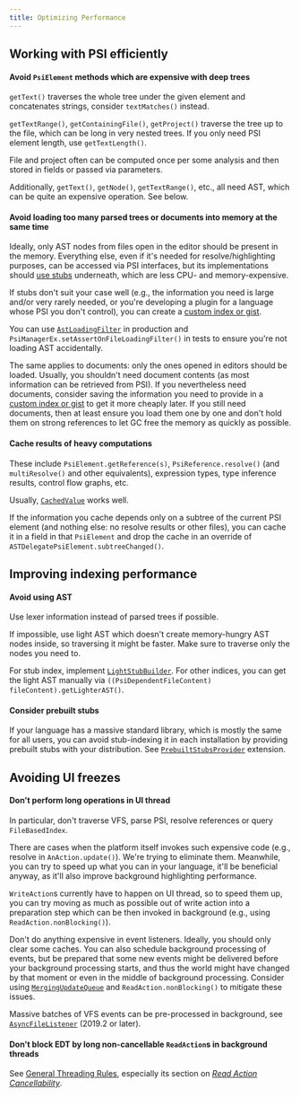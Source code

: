 ```yaml
---
title: Optimizing Performance
---
```

<!-- Copyright 2000-2020 JetBrains s.r.o. and other contributors. Use of this source code is governed by the Apache 2.0 license that can be found in the LICENSE file. -->

## Working with PSI efficiently

#### Avoid `PsiElement` methods which are expensive with deep trees

`getText()` traverses the whole tree under the given element and concatenates strings, consider `textMatches()` instead.

`getTextRange()`, `getContainingFile()`, `getProject()` traverse the tree up to the file, which can be long in very nested trees. If you only need PSI element length, use `getTextLength()`. 

File and project often can be computed once per some analysis and then stored in fields or passed via parameters.

Additionally, `getText()`, `getNode()`, `getTextRange()`, etc., all need AST, which can be quite an expensive operation. See below.

#### Avoid loading too many parsed trees or documents into memory at the same time

Ideally, only AST nodes from files open in the editor should be present in the memory.
Everything else, even if it's needed for resolve/highlighting purposes, can be accessed via PSI interfaces,
but its implementations should [use stubs](/basics/indexing_and_psi_stubs/stub_indexes.md) underneath, which are less CPU- and memory-expensive.

If stubs don't suit your case well (e.g., the information you need is large and/or very rarely needed, or you're
developing a plugin for a language whose PSI you don't control), you can create a [custom index or gist](/basics/indexing_and_psi_stubs.md).

You can use [`AstLoadingFilter`](upsource:///platform/core-api/src/com/intellij/util/AstLoadingFilter.java) in production and `PsiManagerEx.setAssertOnFileLoadingFilter()` in tests
to ensure you're not loading AST accidentally.

The same applies to documents: only the ones opened in editors should be loaded.
Usually, you shouldn't need document contents (as most information can be retrieved from PSI). If you nevertheless
need documents, consider saving the information you need to provide in a [custom index or gist](/basics/indexing_and_psi_stubs.md) to get it more cheaply later. 
If you still need documents, then at least ensure you load them one by one and don't hold them on
strong references to let GC free the memory as quickly as possible. 

#### Cache results of heavy computations

These include `PsiElement.getReference(s)`, `PsiReference.resolve()` (and `multiResolve()` and other equivalents),
expression types, type inference results, control flow graphs, etc.

Usually, [`CachedValue`](upsource:///platform/core-api/src/com/intellij/psi/util/CachedValue.java) works well.

If the information you cache depends only on a subtree of the current PSI element 
(and nothing else: no resolve results or other files), you can cache it in a field in that `PsiElement` and drop the cache
in an override of `ASTDelegatePsiElement.subtreeChanged()`.
  
## Improving indexing performance

#### Avoid using AST

Use lexer information instead of parsed trees if possible.

If impossible, use light AST which doesn't create memory-hungry AST nodes inside, so traversing it might be faster. 
Make sure to traverse only the nodes you need to.

For stub index, implement [`LightStubBuilder`](upsource:///platform/core-impl/src/com/intellij/psi/stubs/LightStubBuilder.java). For other indices, you can get the light AST manually 
via `((PsiDependentFileContent) fileContent).getLighterAST()`.

#### Consider prebuilt stubs

If your language has a massive standard library, which is mostly the same for all users, you can avoid stub-indexing it
in each installation by providing prebuilt stubs with your distribution. See [`PrebuiltStubsProvider`](upsource:///platform/lang-impl/src/com/intellij/psi/stubs/PrebuiltStubs.kt) extension.

## Avoiding UI freezes

#### Don't perform long operations in UI thread

In particular, don't traverse VFS, parse PSI, resolve references or query `FileBasedIndex`.

There are cases when the platform itself invokes such expensive code (e.g., resolve in `AnAction.update()`).
We're trying to eliminate them. Meanwhile, you can try to speed up what you can in your language, it'll be beneficial anyway, as it'll also improve
background highlighting performance.

`WriteAction`s currently have to happen on UI thread, so to speed them up, you can try moving as much as possible
out of write action into a preparation step which can be then invoked in background (e.g., using `ReadAction.nonBlocking()`).

Don't do anything expensive in event listeners. Ideally, you should only clear some caches.
You can also schedule background processing of events, but be prepared that some new events might be delivered
before your background processing starts, and thus the world might have changed by that moment or 
even in the middle of background processing. Consider using [`MergingUpdateQueue`](upsource:///platform/platform-api/src/com/intellij/util/ui/update/MergingUpdateQueue.java) and `ReadAction.nonBlocking()` to mitigate these issues.

Massive batches of VFS events can be pre-processed in background, see [`AsyncFileListener`](upsource:///platform/core-api/src/com/intellij/openapi/vfs/AsyncFileListener.java) (2019.2 or later). 

#### Don't block EDT by long non-cancellable `ReadAction`s in background threads

See [General Threading Rules](/basics/architectural_overview/general_threading_rules.md), especially its section on [*Read Action Cancellability*](/basics/architectural_overview/general_threading_rules.md#read-action-cancellability).